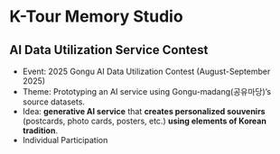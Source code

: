 # K-Tour Memory Studio 
## AI Data Utilization Service Contest

- Event: 2025 Gongu AI Data Utilization Contest (August-September 2025)
- Theme: Prototyping an AI service using Gongu-madang(공유마당)’s source datasets. 
- Idea: **generative AI service** that **creates personalized souvenirs** (postcards, photo cards, posters, etc.) **using elements of Korean tradition**.
- Individual Participation

